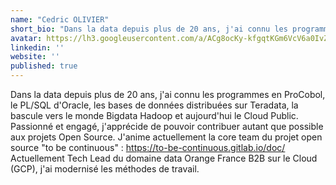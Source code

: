 ```yaml
---
name: "Cedric OLIVIER"
short_bio: "Dans la data depuis plus de 20 ans, j'ai connu les programmes en ProCobol, le PL/SQL d''Oracle, les bases de données distribuées sur Teradata, la bascule vers le monde Bigdata Hadoop et aujourd''hui le Cloud Public."
avatar: https://lh3.googleusercontent.com/a/ACg8ocKy-kfgqtKGm6VcV6a0IvZPB-DtgNejsCdZ7EixsTzL8WNYsQ=s96-c
linkedin: ''
website: ''
published: true
---
```


Dans la data depuis plus de 20 ans, j'ai connu les programmes en ProCobol, le PL/SQL d'Oracle, les bases de données distribuées sur Teradata, la bascule vers le monde Bigdata Hadoop et aujourd'hui le Cloud Public.
Passionné et engagé, j'apprécide de pouvoir contribuer autant que possible aux projets Open Source. J'anime actuellement la core team du projet open source "to be continuous" : https://to-be-continuous.gitlab.io/doc/
Actuellement Tech Lead du domaine data Orange France B2B sur le Cloud (GCP), j'ai modernisé les méthodes de travail.
